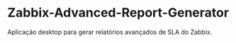 # Zabbix-Advanced-Report-Generator
Aplicação desktop para gerar relatórios avançados de SLA do Zabbix.
